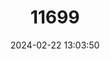 ---
title: "11699"
category: "Leptonycteris curasoae"
draft: false
date: 2024-02-22 13:03:50
languages:
  English: ["Curaçaoan Long-nosed Bat", "Southern Long-nosed Bat"]
---